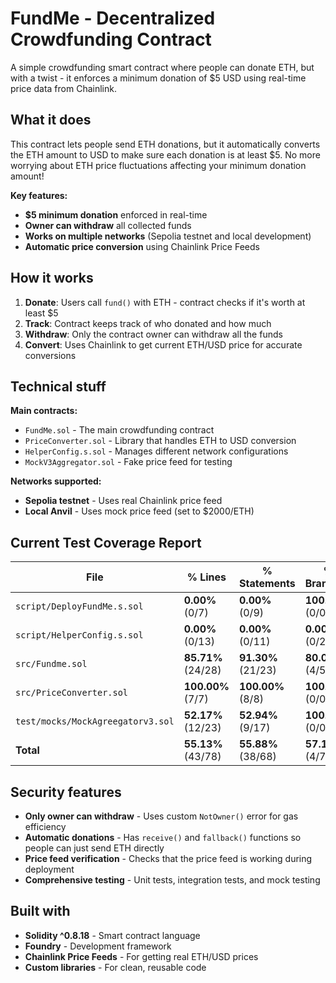 # FundMe - Decentralized Crowdfunding Contract

A simple crowdfunding smart contract where people can donate ETH, but with a twist - it enforces a minimum donation of $5 USD using real-time price data from Chainlink.

## What it does

This contract lets people send ETH donations, but it automatically converts the ETH amount to USD to make sure each donation is at least $5. No more worrying about ETH price fluctuations affecting your minimum donation amount!

**Key features:**
- **$5 minimum donation** enforced in real-time
- **Owner can withdraw** all collected funds
- **Works on multiple networks** (Sepolia testnet and local development)
- **Automatic price conversion** using Chainlink Price Feeds

## How it works

1. **Donate**: Users call `fund()` with ETH - contract checks if it's worth at least $5
2. **Track**: Contract keeps track of who donated and how much
3. **Withdraw**: Only the contract owner can withdraw all the funds
4. **Convert**: Uses Chainlink to get current ETH/USD price for accurate conversions

## Technical stuff

**Main contracts:**
- `FundMe.sol` - The main crowdfunding contract
- `PriceConverter.sol` - Library that handles ETH to USD conversion
- `HelperConfig.s.sol` - Manages different network configurations
- `MockV3Aggregator.sol` - Fake price feed for testing

**Networks supported:**
- **Sepolia testnet** - Uses real Chainlink price feed
- **Local Anvil** - Uses mock price feed (set to $2000/ETH)

## Current Test Coverage Report

| File                            | % Lines        | % Statements   | % Branches    | % Functions    |
|---------------------------------|----------------|----------------|---------------|----------------|
| `script/DeployFundMe.s.sol`     | **0.00%** (0/7)  | **0.00%** (0/9)  | **100.00%** (0/0) | **0.00%** (0/1)  |
| `script/HelperConfig.s.sol`     | **0.00%** (0/13) | **0.00%** (0/11) | **0.00%** (0/2)  | **0.00%** (0/3)  |
| `src/Fundme.sol`                | **85.71%** (24/28) | **91.30%** (21/23) | **80.00%** (4/5) | **80.00%** (8/10) |
| `src/PriceConverter.sol`        | **100.00%** (7/7)  | **100.00%** (8/8)  | **100.00%** (0/0) | **100.00%** (2/2)  |
| `test/mocks/MockAgreegatorv3.sol` | **52.17%** (12/23) | **52.94%** (9/17) | **100.00%** (0/0) | **50.00%** (3/6)  |
| **Total**                       | **55.13%** (43/78) | **55.88%** (38/68) | **57.14%** (4/7) | **59.09%** (13/22) |

## Security features

- **Only owner can withdraw** - Uses custom `NotOwner()` error for gas efficiency
- **Automatic donations** - Has `receive()` and `fallback()` functions so people can just send ETH directly
- **Price feed verification** - Checks that the price feed is working during deployment
- **Comprehensive testing** - Unit tests, integration tests, and mock testing

## Built with

- **Solidity ^0.8.18** - Smart contract language
- **Foundry** - Development framework
- **Chainlink Price Feeds** - For getting real ETH/USD prices
- **Custom libraries** - For clean, reusable code

